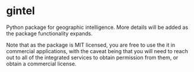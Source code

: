 # gintel

Python package for geographic intelligence. More details will be added as the package functionality expands.

Note that as the package is MIT licensed, you are free to use the it in commercial applications, with the caveat being that you will need to reach out to all of the integrated services to obtain permission from them, or obtain a commercial license.
